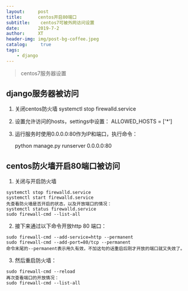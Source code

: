 ```yaml
---
layout:     post
title:      centos开启80端口
subtitle:    centos7可被外网访问设置
date:       2019-7-2
author:     XT
header-img: img/post-bg-coffee.jpeg
catalog: 	 true
tags:
    - django
---
```



> centos7服务器设置

## django服务器被访问

1. 关闭centos防火墙 
   systemctl stop firewalld.service

2. 设置允许访问的hosts，settings中设置： 
   ALLOWED_HOSTS = ['*']

3. 运行服务时使用0.0.0.0:80作为IP和端口，执行命令： 

    python manage.py runserver 0.0.0.0:80



## centos防火墙开启80端口被访问

1. 关闭与开启防火墙

```
systemctl stop firewalld.service
systemctl start firewalld.service
先查看防火墙是否开启的状态，以及开放端口的情况：
systemctl status firewalld.service
sudo firewall-cmd --list-all
```

2. 接下来通过以下命令开放http 80 端口：

```
sudo firewall-cmd --add-service=http --permanent
sudo firewall-cmd --add-port=80/tcp --permanent
命令末尾的--permanent表示用久有效，不加这句的话重启后刚才开放的端口就又失效了。
```

3. 然后重启防火墙：


```
sudo firewall-cmd --reload
再次查看端口的开放情况：
sudo firewall-cmd --list-all
```

